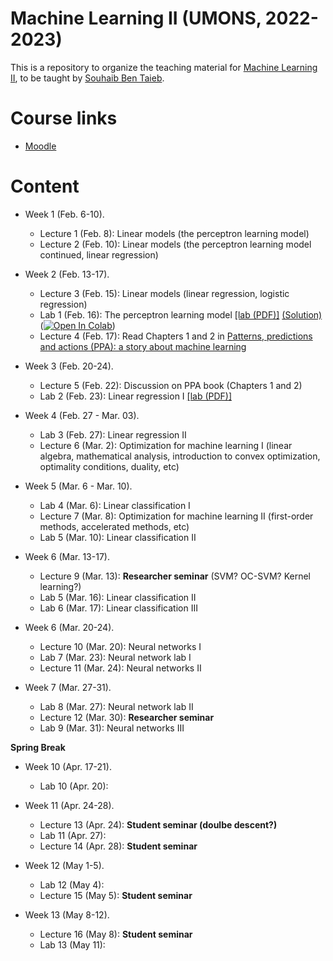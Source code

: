 # Machine Learning II (UMONS, 2022-2023)

This is a repository to organize the teaching material for [Machine Learning II](http://applications.umons.ac.be/web/fr/pde/2022-2023/aa/S-INFO-075.htm), to be taught by [Souhaib Ben Taieb](http://www.souhaib-bentaieb.com).

# Course links

- [Moodle](https://moodle.umons.ac.be/course/view.php?id=2786s)

# Content

- Week 1 (Feb. 6-10). 
  - Lecture 1 (Feb. 8): Linear models (the perceptron learning model)
  - Lecture 2 (Feb. 10): Linear models (the perceptron learning model continued, linear regression)

- Week 2 (Feb. 13-17). 
  - Lecture 3 (Feb. 15): Linear models (linear regression, logistic regression)
  - Lab 1 (Feb. 16): The perceptron learning model [[lab (PDF)]](./labs/The_perceptron_learning_model/The_perceptron_learning_model.pdf) [(Solution)](./labs/The_perceptron_learning_model/The_perceptron_learning_model_solution.ipynb) ([![Open In Colab](https://colab.research.google.com/assets/colab-badge.svg)](https://colab.research.google.com/github/bsouhaib/ML2-2023/blob/main/labs/The_perceptron_learning_model/The_perceptron_learning_model_solution.ipynb))
  - Lecture 4 (Feb. 17): Read Chapters 1 and 2 in [Patterns, predictions and actions (PPA): a story about machine learning](https://mlstory.org/)

- Week 3 (Feb. 20-24).
   - Lecture 5 (Feb. 22): Discussion on PPA book (Chapters 1 and 2)
   - Lab 2 (Feb. 23): Linear regression I [[lab (PDF)]](./labs/Linear_regression/Linear_regression.pdf)
  
- Week 4 (Feb. 27 - Mar. 03).
  - Lab 3 (Feb. 27):  Linear regression II 
  - Lecture 6  (Mar. 2): Optimization for machine learning I (linear algebra, mathematical analysis, introduction to convex optimization, optimality conditions, duality, etc)
 
- Week 5 (Mar. 6 - Mar. 10).
  - Lab 4 (Mar. 6): Linear classification I
  - Lecture 7 (Mar. 8): Optimization for machine learning II (first-order methods, accelerated methods, etc)
  - Lab 5 (Mar. 10): Linear classification II
 

- Week 6 (Mar. 13-17).
  - Lecture 9 (Mar. 13):  **Researcher seminar** (SVM? OC-SVM? Kernel learning?)
  - Lab 5 (Mar. 16): Linear classification II
  - Lab 6 (Mar. 17): Linear classification III

- Week 6 (Mar. 20-24).
  - Lecture 10 (Mar. 20): Neural networks I
  - Lab 7 (Mar. 23): Neural network lab I
  - Lecture 11 (Mar. 24): Neural networks II

- Week 7 (Mar. 27-31).
  - Lab 8 (Mar. 27): Neural network lab II
  - Lecture 12 (Mar. 30):  **Researcher seminar**
  - Lab 9 (Mar. 31): Neural networks III
  
**Spring Break**

- Week 10 (Apr. 17-21).
  - Lab 10 (Apr. 20):

- Week 11 (Apr. 24-28).
  - Lecture 13 (Apr. 24): **Student seminar (doulbe descent?)**
  - Lab 11 (Apr. 27):
  - Lecture 14 (Apr. 28): **Student seminar**

- Week 12 (May 1-5).
  - Lab 12 (May 4):
  - Lecture 15 (May 5): **Student seminar**

- Week 13 (May 8-12).
  - Lecture 16 (May 8): **Student seminar**
  - Lab 13 (May 11):
 
